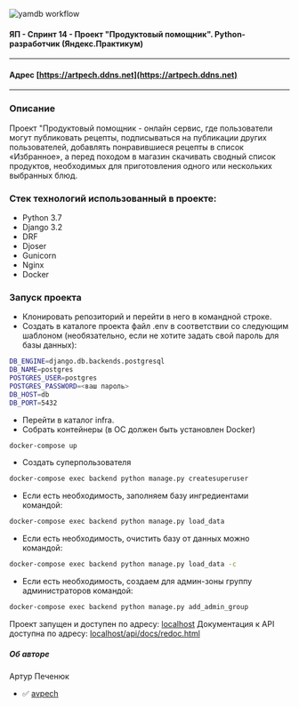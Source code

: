 ![yamdb workflow](https://github.com/avpech/foodgram-project-react/actions/workflows/foodgram_workflow.yml/badge.svg)
#### ЯП - Спринт 14 - Проект "Продуктовый помощник". Python-разработчик (Яндекс.Практикум)
---
#### Адрес [https://artpech.ddns.net](https://artpech.ddns.net)
---
### Описание
Проект "Продуктовый помощник - онлайн сервис, где пользователи могут публиковать рецепты, подписываться на публикации других пользователей, добавлять понравившиеся рецепты в список «Избранное», а перед походом в магазин скачивать сводный список продуктов, необходимых для приготовления одного или нескольких выбранных блюд.

### Стек технологий использованный в проекте:
- Python 3.7
- Django 3.2
- DRF
- Djoser
- Gunicorn
- Nginx
- Docker

### Запуск проекта
- Клонировать репозиторий и перейти в него в командной строке.
- Создать в каталоге проекта файл .env в соответствии со следующим шаблоном (необязательно, если не хотите задать свой пароль для базы данных):

```bash
DB_ENGINE=django.db.backends.postgresql
DB_NAME=postgres
POSTGRES_USER=postgres
POSTGRES_PASSWORD=<ваш пароль>
DB_HOST=db
DB_PORT=5432
```
- Перейти в каталог infra.
- Собрать контейнеры (в ОС должен быть установлен Docker)

```bash
docker-compose up
```

- Создать суперпользователя

```bash
docker-compose exec backend python manage.py createsuperuser
```

- Если есть необходимость, заполняем базу ингредиентами командой:

```bash
docker-compose exec backend python manage.py load_data
```

- Если есть необходимость, очистить базу от данных можно командой:

```bash
docker-compose exec backend python manage.py load_data -с
```

- Если есть необходимость, создаем для админ-зоны группу администраторов  командой:

```bash
docker-compose exec backend python manage.py add_admin_group
```

Проект запущен и доступен по адресу: [localhost](http://localhost)
Документация к API доступна по адресу: [localhost/api/docs/redoc.html](http://localhost/api/docs/redoc.html)

##### Об авторе
Артур Печенюк
- :white_check_mark: [avpech](https://github.com/avpech)
